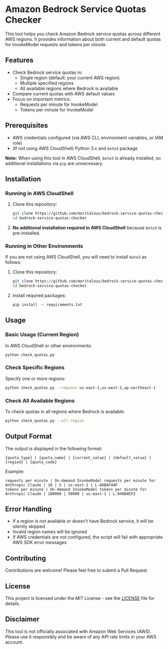 
# Amazon Bedrock Service Quotas Checker

This tool helps you check Amazon Bedrock service quotas across different AWS regions. It provides information about both current and default quotas for InvokeModel requests and tokens per minute.

## Features

- Check Bedrock service quotas in:
  - Single region (default: your current AWS region)
  - Multiple specified regions
  - All available regions where Bedrock is available
- Compare current quotas with AWS default values
- Focus on important metrics:
  - Requests per minute for InvokeModel
  - Tokens per minute for InvokeModel

## Prerequisites

- AWS credentials configured (via AWS CLI, environment variables, or IAM role)
- (If not using AWS CloudShell) Python 3.x and `boto3` package

**Note:** When using this tool in AWS CloudShell, `boto3` is already installed, so additional installations via `pip` are unnecessary.

## Installation

### Running in AWS CloudShell

1. Clone this repository:
   ```bash
   git clone https://github.com/moritalous/bedrock-service-quotas-checker.git
   cd bedrock-service-quotas-checker
   ```

2. **No additional installation required in AWS CloudShell** because `boto3` is pre-installed.

### Running in Other Environments

If you are not using AWS CloudShell, you will need to install `boto3` as follows:

1. Clone this repository:
   ```bash
   git clone https://github.com/moritalous/bedrock-service-quotas-checker.git
   cd bedrock-service-quotas-checker
   ```

2. Install required packages:
   ```bash
   pip install -r requirements.txt
   ```

## Usage

### Basic Usage (Current Region)

In AWS CloudShell or other environments:
```bash
python check_quotas.py
```

### Check Specific Regions

Specify one or more regions:
```bash
python check_quotas.py --regions us-east-1,us-west-2,ap-northeast-1
```

### Check All Available Regions

To check quotas in all regions where Bedrock is available:
```bash
python check_quotas.py --all-region
```

## Output Format

The output is displayed in the following format:
```
{quota_type} | {quota_name} | {current_value} | {default_value} | {region} | {quota_code}
```

Example:
```
requests per minute | On-demand InvokeModel requests per minute for Anthropic Claude | 10 | 5 | us-east-1 | L-A8BAF44F
tokens per minute | On-demand InvokeModel tokens per minute for Anthropic Claude | 100000 | 50000 | us-east-1 | L-D40B4EF2
```

## Error Handling

- If a region is not available or doesn't have Bedrock service, it will be silently skipped
- Invalid region names will be ignored
- If AWS credentials are not configured, the script will fail with appropriate AWS SDK error messages

## Contributing

Contributions are welcome! Please feel free to submit a Pull Request.

## License

This project is licensed under the MIT License - see the [LICENSE](LICENSE) file for details.

## Disclaimer

This tool is not officially associated with Amazon Web Services (AWS). Please use it responsibly and be aware of any API rate limits in your AWS account.
